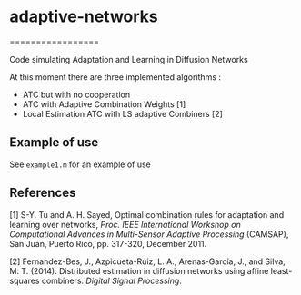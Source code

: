 # adaptive-networks
=================

Code simulating Adaptation and Learning in Diffusion Networks

At this moment there are three implemented algorithms :

* ATC but with no cooperation
* ATC with Adaptive Combination Weights [1]
* Local Estimation ATC with LS adaptive Combiners [2]


## Example of use

See `example1.m` for an example of use


## References

[1] S-Y. Tu and A. H. Sayed, Optimal combination rules for adaptation and learning over networks, _Proc. IEEE International Workshop on Computational Advances in Multi-Sensor Adaptive Processing_ (CAMSAP), San Juan, Puerto Rico, pp. 317-320, December 2011. 

[2] Fernandez-Bes, J., Azpicueta-Ruiz, L. A., Arenas-García, J., and Silva, M. T. (2014). Distributed estimation in diffusion networks using affine least-squares combiners. _Digital Signal Processing_.
